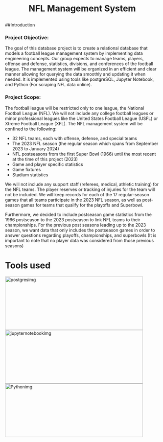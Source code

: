 # <p align="center">NFL Management System</p>
##Introduction
### Project Objective:

The goal of this database project is to create a relational database that models a football league management system by implementing data engineering concepts. Our group expects to manage teams, players, offense and defense, statistics, divisions, and conferences of the football league. The management system will be organized in an efficient and clear manner allowing for querying the data smoothly and updating it when needed. It is implemented using tools like postgreSQL, Jupyter Notebook, and Python (For scraping NFL data online).

### Project Scope:
The football league will be restricted only to one league, the National Football League (NFL). We will not include any college football leagues or minor professional leagues like the United States Football League (USFL) or Xtreme Football League (XFL). The NFL management system will be confined to the following:
- 32 NFL teams, each with offense, defense, and special teams
- The 2023 NFL season (the regular season which spans from September 2023 to January 2024)
- NFL postseasons from the first Super Bowl (1966) until the most recent at the time of this project (2023)
- Game and player specific statistics
- Game fixtures
- Stadium statistics 

We will not include any support staff (referees, medical, athletic training) for the NFL teams. The player reserves or tracking of injuries for the team will not be included. We will keep records for each of the 17 regular-season games that all teams participate in the 2023 NFL season, as well as post-season games for teams that qualify for the playoffs and Superbowl.  

Furthermore, we decided to include postseason game statistics from the 1966 postseason to the 2023 postseason to link NFL teams to their championships. For the previous post seasons leading up to the 2023 season, we want data that only includes the postseason games in order to answer questions regarding playoffs, championships, and superbowls (It is important to note that no player data was considered from those previous seasons)

# Tools used
<img width = "450" img height = "175" alt="postgresimg" src = "https://tse2.mm.bing.net/th?id=OIP.5eAy58BXR6eyTD5BDjFbAwHaDZ&pid=Api&P=0&h=180">
<img width = "450" img height = "175" alt="jupyternotebookimg" src = "https://tse3.mm.bing.net/th?id=OIP.BWugDHBz7qW9EOPZfSk7fgHaFx&pid=Api&P=0&h=180">
<img width = "450" img height = "175" alt="Pythonimg" src = "https://tse4.mm.bing.net/th?id=OIP.9S6VtzL6bysprm6gao1uugHaEK&pid=Api&P=0&h=180">

